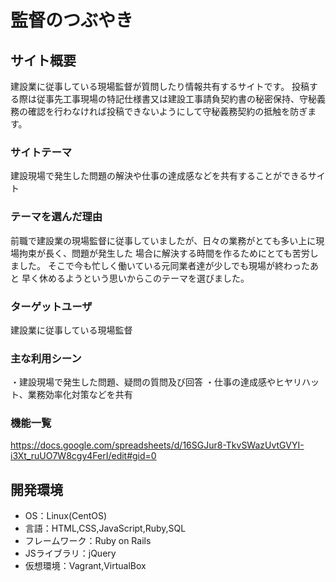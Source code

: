 # 監督のつぶやき

## サイト概要
建設業に従事している現場監督が質問したり情報共有するサイトです。
投稿する際は従事先工事現場の特記仕様書又は建設工事請負契約書の秘密保持、守秘義務の確認を行わなければ投稿できないようにして守秘義務契約の抵触を防ぎます。

### サイトテーマ
建設現場で発生した問題の解決や仕事の達成感などを共有することができるサイト

### テーマを選んだ理由
前職で建設業の現場監督に従事していましたが、日々の業務がとても多い上に現場拘束が長く、問題が発生した
場合に解決する時間を作るためにとても苦労しました。
そこで今も忙しく働いている元同業者達が少しでも現場が終わったあと
早く休めるようという思いからこのテーマを選びました。

### ターゲットユーザ
建設業に従事している現場監督

### 主な利用シーン
・建設現場で発生した問題、疑問の質問及び回答
・仕事の達成感やヒヤリハット、業務効率化対策などを共有


### 機能一覧
<https://docs.google.com/spreadsheets/d/16SGJur8-TkvSWazUvtGVYI-i3Xt_ruUO7W8cgy4FerI/edit#gid=0>

## 開発環境
- OS：Linux(CentOS)
- 言語：HTML,CSS,JavaScript,Ruby,SQL
- フレームワーク：Ruby on Rails
- JSライブラリ：jQuery
- 仮想環境：Vagrant,VirtualBox

